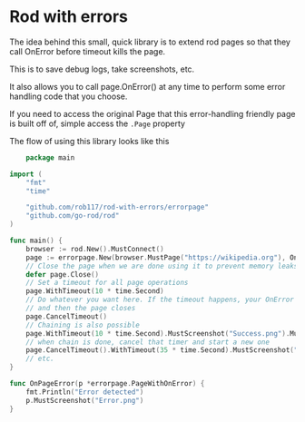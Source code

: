 # Rod with errors

The idea behind this small, quick library is to extend rod pages so that they call OnError before timeout kills the page.

This is to save debug logs, take screenshots, etc.

It also allows you to call page.OnError() at any time to perform some error handling code that you choose.

If you need to access the original Page that this error-handling friendly page is built off of, simple access the `.Page` property


The flow of using this library looks like this

```go
    package main

import (
	"fmt"
	"time"

	"github.com/rob117/rod-with-errors/errorpage"
	"github.com/go-rod/rod"
)

func main() {
	browser := rod.New().MustConnect()
	page := errorpage.New(browser.MustPage("https://wikipedia.org"), OnPageError)
	// Close the page when we are done using it to prevent memory leaks
	defer page.Close()
	// Set a timeout for all page operations
	page.WithTimeout(10 * time.Second)
	// Do whatever you want here. If the timeout happens, your OnError method is called
	// and then the page closes
	page.CancelTimeout()
	// Chaining is also possible
	page.WithTimeout(10 * time.Second).MustScreenshot("Success.png").MustLoad("https://wikipedia.org")
	// when chain is done, cancel that timer and start a new one
	page.CancelTimeout().WithTimeout(35 * time.Second).MustScreenshot("SecondSuccess.png")
	// etc.
}

func OnPageError(p *errorpage.PageWithOnError) {
	fmt.Println("Error detected")
	p.MustScreenshot("Error.png")
}
```
